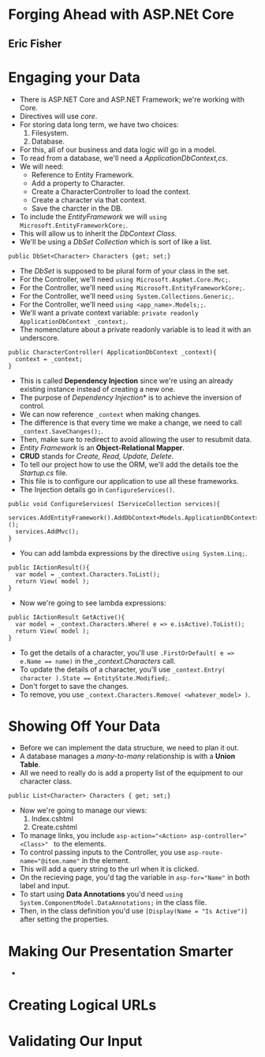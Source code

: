 # Forging Ahead with ASP.NEt Core
## Eric Fisher

# Engaging your Data
- There is ASP.NET Core and ASP.NET Framework; we're working with Core.
- Directives will use *core*.
- For storing data long term, we have two choices:
  1. Filesystem.
  2. Database.
- For this, all of our business and data logic will go in a model.
- To read from a database, we'll need a *ApplicationDbContext,cs*.
- We will need:
  * Reference to Entity Framework.
  * Add a property to Character.
  * Create a CharacterController to load the context.
  * Create a character via that context.
  * Save the charcter in the DB.
- To include the *EntityFramework* we will `using Microsoft.EntityFrameworkCore;`.
- This will allow us to inherit the *DbContext Class*.
- We'll be using a *DbSet Collection* which is sort of like a list.
```
public DbSet<Character> Characters {get; set;}
```
- The *DbSet* is supposed to be plural form of your class in the set.
- For the Controller, we'll need `using Microsoft.AspNet.Core.Mvc;`.
- For the Controller, we'll need `using Microsoft.EntityFrameworkCore;`.
- For the Controller, we'll need `using System.Collections.Generic;`.
- For the Controller, we'll need `using <app_name>.Models;;`.
- We'll want a private context variable: `private readonly ApplicationDbContext _context;`.
- The nomenclature about a private readonly variable is to lead it with an underscore.
```
public CharacterController( ApplicationDbContext _context){
  context = _context;
}
```
- This is called **Dependency Injection** since we're using an already existing instance instead of creating a new one.
- The purpose of *Dependency Injection** is to achieve the inversion of control.
- We can now reference `_context` when making changes.
- The difference is that every time we make a change, we need to call `_context.SaveChanges();`.
- Then, make sure to redirect to avoid allowing the user to resubmit data.
- *Entity Framework* is an **Object-Relational Mapper**.
- **CRUD** stands for *Create, Read, Update, Delete*.
- To tell our project how to use the ORM, we'll add the details toe the *Startup.cs* file.
- This file is to configure our application to use all these frameworks.
- The Injection details go in `ConfigureServices()`.
```
public void ConfigureServices( IServiceCollection services){
  services.AddEntityFramework().AddDbContext<Models.ApplicationDbContext>();
  services.AddMvc();
}
```
- You can add lambda expressions by the directive `using System.Linq;`.
```
public IActionResult(){
  var model = _context.Characters.ToList();
  return View( model );
}
```
- Now we're going to see lambda expressions:
```
public IActionResult GetActive(){
  var model = _context.Characters.Where( e => e.isActive).ToList();
  return View( model );
}
```
- To get the details of a character, you'll use `.FirstOrDefault( e => e.Name == name)` in the *_context.Characters* call.
- To update the details of a character, you'll use `_context.Entry( character ).State == EntityState.Modified;`.
- Don't forget to save the changes.
- To remove, you use `_context.Characters.Remove( <whatever_model> )`.

# Showing Off Your Data
- Before we can implement the data structure, we need to plan it out.
- A database manages a *many-to-many* relationship is with a **Union Table**.
- All we need to really do is add a property list of the equipment to our character class.
```
public List<Character> Characters { get; set;}
```
- Now we're going to manage our views:
  1. Index.cshtml
  2. Create.cshtml
- To manage links, you include `asp-action="<Action> asp-controller="<Class>" ` to the *<a>* elements.
- To control passing inputs to the Controller, you use `asp-route-name="@item.name"` in the *<a>* element.
- This will add a query string to the url when it is clicked.
- On the recieving page, you'd tag the variable in `asp-for="Name"` in both label and input.
- To start using **Data Annotations** you'd need `using System.ComponentModel.DataAnnotations;` in the class file.
- Then, in the class definition you'd use `[Display(Name = "Is Active")]` after setting the properties.

# Making Our Presentation Smarter
- 



# Creating Logical URLs

# Validating Our Input
